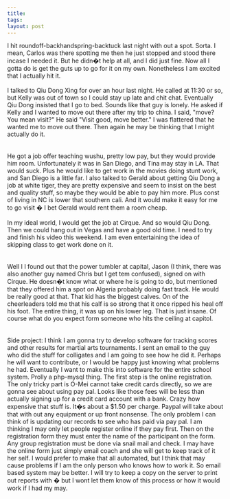 ```yaml
---
title: 
tags: 
layout: post
---
```

I hit roundoff-backhandspring-backtuck last night with out a spot.  Sorta.  I mean, Carlos was there spotting me then he just stopped and stood there incase I needed it.  But he didn�t help at all, and I did just fine.  Now all I gotta do is get the guts up to go for it on my own.  Nonetheless I am excited that I actually hit it.<br /><br />I talked to Qiu Dong Xing for over an hour last night.  He called at 11:30 or so, but Kelly was out of town so I could stay up late and chit chat.  Eventually Qiu Dong insisted that I go to bed.  Sounds like that guy is lonely.  He asked if Kelly and I wanted to move out there after my trip to china.  I said, "move? You mean visit?"  He said "Visit good, move better."  I was flattered that he wanted me to move out there.  Then again he may be thinking that I might actually do it.  <br /><br />He got a job offer teaching wushu, pretty low pay, but they would provide him room.  Unfortunately it was in San Diego, and Tina may stay in LA.  That would suck. Plus he would like to get work in the movies doing stunt work, and San Diego is a little far.  I also talked to Gerald about getting Qiu Dong a job at white tiger, they are pretty expensive and seem to insist on the best and quality stuff, so maybe they would be able to pay him more.  Plus const of living in NC is lower that southern cali.  And it would make it easy for me to go visit � I bet Gerald would rent them a room cheap.<br /><br />In my ideal world, I would get the job at Cirque.  And so would Qiu Dong.  Then we could hang out in Vegas and have a good old time.  I need to try and finish his video this weekend.  I am even entertaining the idea of skipping class to get work done on it.  <br /><br />Well I I found out that the power tumbler at capital, Jason (I think, there was also another guy named Chris but I get tem confused), signed on with Cirque.  He doesn�t know what or where he is going to do, but mentioned that they offered him a spot on Algeria probably doing fast track.  He would be really good at that.   That kid has the biggest calves.  On of the cheerleaders told me that his calf is so strong that it once ripped his heal off his foot. The entire thing, it was up on his lower leg.  That is just insane.  Of course what do you expect form someone who hits the ceiling at capitol.  <br /><br />Side project:  I think I am gonna try to develop software for tracking scores and other results for martial arts tournaments.  I sent an email to the guy who did the stuff for colligates and I am going to see how he did it.  Perhaps he will want to contribute, or I would be happy just knowing what problems he had.  Eventually I want to make this into software for the entire school system.  Prolly a php-mysql thing.  The first step is the online registration.  The only tricky part is O-Mei cannot take credit cards directly, so we are gonna see about using pay pal.  Looks like those fees will be less than actually signing up for a credit card account with a bank.   Crazy how expensive that stuff is.  It�s about a $1.50 per charge.  Paypal will take about that with out any equipment or up front nonsense.  The only problem I can think of is updating our records to see who has paid via pay pal.  I am thinking I may only let people register online if they pay first.  Then on the registration form they must enter the name of the participant on the form.  Any group registration must be done via snail mail and check.  I may have the online form just simply email coach and she will get to keep track of it her self.  I would prefer to make that all automated, but I think that may cause problems if I am the only person who knows how to work it.  So email based system may be better.  I will try to keep a copy on the server to print out reports with � but I wont let them know of this process or how it would work if I had my may.
